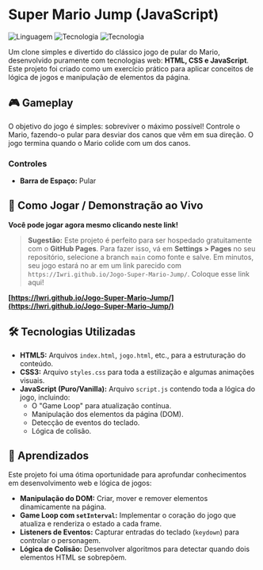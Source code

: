 # Super Mario Jump (JavaScript)

![Linguagem](https://img.shields.io/badge/Linguagem-JavaScript-yellow.svg)
![Tecnologia](https://img.shields.io/badge/Tecnologia-HTML5-orange.svg)
![Tecnologia](https://img.shields.io/badge/Tecnologia-CSS3-blue.svg)

Um clone simples e divertido do clássico jogo de pular do Mario, desenvolvido puramente com tecnologias web: **HTML, CSS e JavaScript**. Este projeto foi criado como um exercício prático para aplicar conceitos de lógica de jogos e manipulação de elementos da página.

## 🎮 Gameplay

O objetivo do jogo é simples: sobreviver o máximo possível! Controle o Mario, fazendo-o pular para desviar dos canos que vêm em sua direção. O jogo termina quando o Mario colide com um dos canos.

### Controles
* **Barra de Espaço:** Pular

## 🚀 Como Jogar / Demonstração ao Vivo

**Você pode jogar agora mesmo clicando neste link!**

> **Sugestão:** Este projeto é perfeito para ser hospedado gratuitamente com o **GitHub Pages**. Para fazer isso, vá em **Settings > Pages** no seu repositório, selecione a branch `main` como fonte e salve. Em minutos, seu jogo estará no ar em um link parecido com `https://Iwri.github.io/Jogo-Super-Mario-Jump/`. Coloque esse link aqui!

**[https://Iwri.github.io/Jogo-Super-Mario-Jump/](https://Iwri.github.io/Jogo-Super-Mario-Jump/)**

## 🛠️ Tecnologias Utilizadas

* **HTML5:** Arquivos `index.html`, `jogo.html`, etc., para a estruturação do conteúdo.
* **CSS3:** Arquivo `styles.css` para toda a estilização e algumas animações visuais.
* **JavaScript (Puro/Vanilla):** Arquivo `script.js` contendo toda a lógica do jogo, incluindo:
    * O "Game Loop" para atualização contínua.
    * Manipulação dos elementos da página (DOM).
    * Detecção de eventos do teclado.
    * Lógica de colisão.

## 🧠 Aprendizados

Este projeto foi uma ótima oportunidade para aprofundar conhecimentos em desenvolvimento web e lógica de jogos:
* **Manipulação do DOM:** Criar, mover e remover elementos dinamicamente na página.
* **Game Loop com `setInterval`:** Implementar o coração do jogo que atualiza e renderiza o estado a cada frame.
* **Listeners de Eventos:** Capturar entradas do teclado (`keydown`) para controlar o personagem.
* **Lógica de Colisão:** Desenvolver algoritmos para detectar quando dois elementos HTML se sobrepõem.
